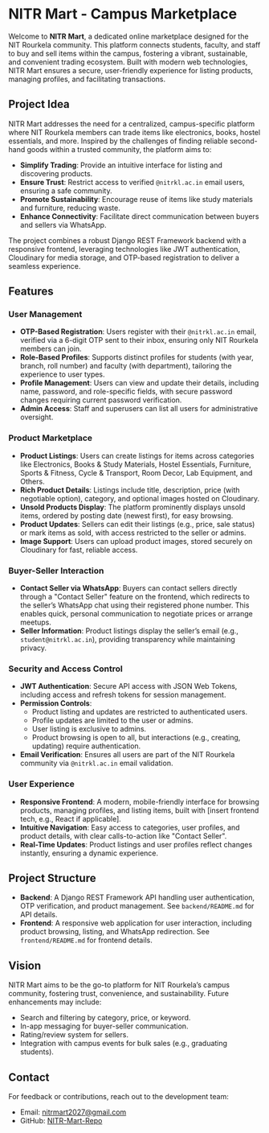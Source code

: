 # NITR Mart - Campus Marketplace

Welcome to **NITR Mart**, a dedicated online marketplace designed for the NIT Rourkela community. This platform connects students, faculty, and staff to buy and sell items within the campus, fostering a vibrant, sustainable, and convenient trading ecosystem. Built with modern web technologies, NITR Mart ensures a secure, user-friendly experience for listing products, managing profiles, and facilitating transactions.

## Project Idea

NITR Mart addresses the need for a centralized, campus-specific platform where NIT Rourkela members can trade items like electronics, books, hostel essentials, and more. Inspired by the challenges of finding reliable second-hand goods within a trusted community, the platform aims to:
- **Simplify Trading**: Provide an intuitive interface for listing and discovering products.
- **Ensure Trust**: Restrict access to verified `@nitrkl.ac.in` email users, ensuring a safe community.
- **Promote Sustainability**: Encourage reuse of items like study materials and furniture, reducing waste.
- **Enhance Connectivity**: Facilitate direct communication between buyers and sellers via WhatsApp.

The project combines a robust Django REST Framework backend with a responsive frontend, leveraging technologies like JWT authentication, Cloudinary for media storage, and OTP-based registration to deliver a seamless experience.

## Features

### User Management
- **OTP-Based Registration**: Users register with their `@nitrkl.ac.in` email, verified via a 6-digit OTP sent to their inbox, ensuring only NIT Rourkela members can join.
- **Role-Based Profiles**: Supports distinct profiles for students (with year, branch, roll number) and faculty (with department), tailoring the experience to user types.
- **Profile Management**: Users can view and update their details, including name, password, and role-specific fields, with secure password changes requiring current password verification.
- **Admin Access**: Staff and superusers can list all users for administrative oversight.

### Product Marketplace
- **Product Listings**: Users can create listings for items across categories like Electronics, Books & Study Materials, Hostel Essentials, Furniture, Sports & Fitness, Cycle & Transport, Room Decor, Lab Equipment, and Others.
- **Rich Product Details**: Listings include title, description, price (with negotiable option), category, and optional images hosted on Cloudinary.
- **Unsold Products Display**: The platform prominently displays unsold items, ordered by posting date (newest first), for easy browsing.
- **Product Updates**: Sellers can edit their listings (e.g., price, sale status) or mark items as sold, with access restricted to the seller or admins.
- **Image Support**: Users can upload product images, stored securely on Cloudinary for fast, reliable access.

### Buyer-Seller Interaction
- **Contact Seller via WhatsApp**: Buyers can contact sellers directly through a "Contact Seller" feature on the frontend, which redirects to the seller’s WhatsApp chat using their registered phone number. This enables quick, personal communication to negotiate prices or arrange meetups.
- **Seller Information**: Product listings display the seller’s email (e.g., `student@nitrkl.ac.in`), providing transparency while maintaining privacy.

### Security and Access Control
- **JWT Authentication**: Secure API access with JSON Web Tokens, including access and refresh tokens for session management.
- **Permission Controls**:
  - Product listing and updates are restricted to authenticated users.
  - Profile updates are limited to the user or admins.
  - User listing is exclusive to admins.
  - Product browsing is open to all, but interactions (e.g., creating, updating) require authentication.
- **Email Verification**: Ensures all users are part of the NIT Rourkela community via `@nitrkl.ac.in` email validation.

### User Experience
- **Responsive Frontend**: A modern, mobile-friendly interface for browsing products, managing profiles, and listing items, built with [insert frontend tech, e.g., React if applicable].
- **Intuitive Navigation**: Easy access to categories, user profiles, and product details, with clear calls-to-action like "Contact Seller".
- **Real-Time Updates**: Product listings and user profiles reflect changes instantly, ensuring a dynamic experience.

## Project Structure
- **Backend**: A Django REST Framework API handling user authentication, OTP verification, and product management. See `backend/README.md` for API details.
- **Frontend**: A responsive web application for user interaction, including product browsing, listing, and WhatsApp redirection. See `frontend/README.md` for frontend details.

## Vision
NITR Mart aims to be the go-to platform for NIT Rourkela’s campus community, fostering trust, convenience, and sustainability. Future enhancements may include:
- Search and filtering by category, price, or keyword.
- In-app messaging for buyer-seller communication.
- Rating/review system for sellers.
- Integration with campus events for bulk sales (e.g., graduating students).

## Contact
For feedback or contributions, reach out to the development team:
- Email: nitrmart2027@gmail.com
- GitHub: [NITR-Mart-Repo](https://github.com/iamnitishsah/NITR-Mart)